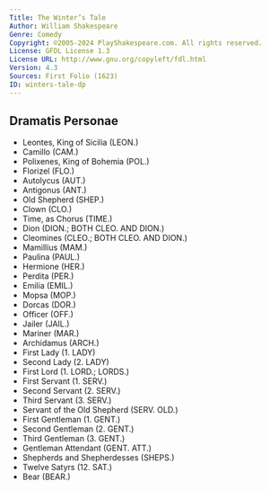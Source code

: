 ```yaml
---
Title: The Winter’s Tale
Author: William Shakespeare
Genre: Comedy
Copyright: ©2005-2024 PlayShakespeare.com. All rights reserved.
License: GFDL License 1.3
License URL: http://www.gnu.org/copyleft/fdl.html
Version: 4.3
Sources: First Folio (1623)
ID: winters-tale-dp
---
```


## Dramatis Personae


- Leontes, King of Sicilia (LEON.)
- Camillo (CAM.)
- Polixenes, King of Bohemia (POL.)
- Florizel (FLO.)
- Autolycus (AUT.)
- Antigonus (ANT.)
- Old Shepherd (SHEP.)
- Clown (CLO.)
- Time, as Chorus (TIME.)
- Dion (DION.; BOTH CLEO. AND DION.)
- Cleomines (CLEO.; BOTH CLEO. AND DION.)
- Mamillius (MAM.)
- Paulina (PAUL.)
- Hermione (HER.)
- Perdita (PER.)
- Emilia (EMIL.)
- Mopsa (MOP.)
- Dorcas (DOR.)
- Officer (OFF.)
- Jailer (JAIL.)
- Mariner (MAR.)
- Archidamus (ARCH.)
- First Lady (1. LADY)
- Second Lady (2. LADY)
- First Lord (1. LORD.; LORDS.)
- First Servant (1. SERV.)
- Second Servant (2. SERV.)
- Third Servant (3. SERV.)
- Servant of the Old Shepherd (SERV. OLD.)
- First Gentleman (1. GENT.)
- Second Gentleman (2. GENT.)
- Third Gentleman (3. GENT.)
- Gentleman Attendant (GENT. ATT.)
- Shepherds and Shepherdesses (SHEPS.)
- Twelve Satyrs (12. SAT.)
- Bear (BEAR.)

